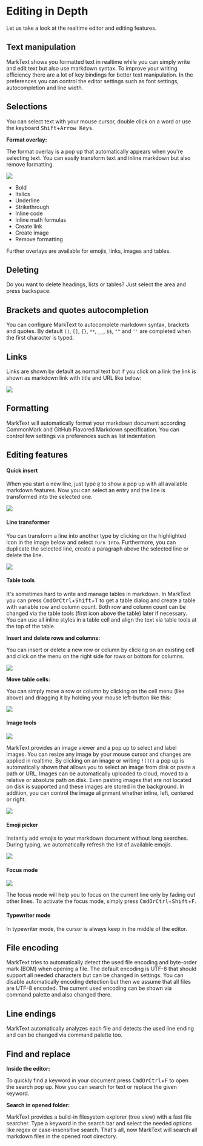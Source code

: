 # Editing in Depth

Let us take a look at the realtime editor and editing features.

## Text manipulation

MarkText shows you formatted text in realtime while you can simply write and edit text but also use markdown syntax. To improve your writing efficiency there are a lot of key bindings for better text manipulation. In the preferences you can control the editor settings such as font settings, autocompletion and line width.

## Selections

You can select text with your mouse cursor, double click on a word or use the keyboard <kbd>Shift</kbd>+<kbd>Arrow Keys</kbd>.

**Format overlay:**

The format overlay is a pop up that automatically appears when you're selecting text. You can easily transform text and inline markdown but also remove formatting.

![](assets/marktext-format-popup.png)

- Bold
- Italics
- Underline
- Strikethrough
- Inline code
- Inline math formulas
- Create link
- Create image
- Remove formatting

Further overlays are available for emojis, links, images and tables.

## Deleting

Do you want to delete headings, lists or tables? Just select the area and press backspace.

## Brackets and quotes autocompletion

You can configure MarkText to autocomplete markdown syntax, brackets and quotes. By default `()`, `[]`, `{}`, `**`, `__`, `$$`, `""` and `''` are completed when the first character is typed.

## Links

Links are shown by default as normal text but if you click on a link the link is shown as markdown link with title and URL like below:

![](assets/marktext-link-preview.png)

## Formatting

MarkText will automatically format your markdown document according CommonMark and GitHub Flavored Markdown specification. You can control few settings via preferences such as list indentation.

## Editing features

#### Quick insert

When you start a new line, just type `@` to show a pop up with all available markdown features. Now you can select an entry and the line is transformed into the selected one.

![](assets/marktext-quick-insert.png)

#### Line transformer

You can transform a line into another type by clicking on the highlighted icon in the image below and select `Turn Into`. Furthermore, you can duplicate the selected line, create a paragraph above the selected line or delete the line.

![](assets/marktext-line-transformer.png)

#### Table tools

It's sometimes hard to write and manage tables in markdown. In MarkText you can press <kbd>CmdOrCtrl</kbd>+<kbd>Shift</kbd>+<kbd>T</kbd> to get a table dialog and create a table with variable row and column count. Both row and column count can be changed via the table tools (first icon above the table) later if necessary. You can use all inline styles in a table cell and align the text via table tools at the top of the table.

**Insert and delete rows and columns:**

You can insert or delete a new row or column by clicking on an existing cell and click on the menu on the right side for rows or bottom for columns.

![](assets/marktext-table_drag_drop.png)

**Move table cells:**

You can simply move a row or column by clicking on the cell menu (like above) and dragging it by holding your mouse left-button like this:

![](assets/marktext-table-gif.gif)

#### Image tools

![](assets/marktext-image-viewer.png)

MarkText provides an image viewer and a pop up to select and label images. You can resize any image by your mouse cursor and changes are applied in realtime. By clicking on an image or writing `![]()` a pop up is automatically shown that allows you to select an image from disk or paste a path or URL. Images can be automatically uploaded to cloud, moved to a relative or absolute path on disk. Even pasting images that are not located on disk is supported and these images are stored in the background. In addition, you can control the image alignment whether inline, left, centered or right.

![](assets/marktext-image-popup.png)

#### Emoji picker

Instantly add emojis to your markdown document without long searches. During typing, we automatically refresh the list of available emojis.

![](assets/marktext-emoji-picker.png)

#### Focus mode

![](assets/marktext-focus-mode.png)

The focus mode will help you to focus on the current line only by fading out other lines. To activate the focus mode, simply press <kbd>CmdOrCtrl</kbd>+<kbd>Shift</kbd>+<kbd>F</kbd>.

#### Typewriter mode

In typewriter mode, the cursor is always keep in the middle of the editor.

## File encoding

MarkText tries to automatically detect the used file encoding and byte-order mark (BOM) when opening a file. The default encoding is UTF-8 that should support all needed characters but can be changed in settings. You can disable automatically encoding detection but then we assume that all files are UTF-8 encoded. The current used encoding can be shown via command palette and also changed there.

## Line endings

MarkText automatically analyzes each file and detects the used line ending and can be changed via command palette too.

## Find and replace

**Inside the editor:**

To quickly find a keyword in your document press <kbd>CmdOrCtrl</kbd>+<kbd>F</kbd> to open the search pop up. Now you can search for text or replace the given keyword.

**Search in opened folder:**

MarkText provides a build-in filesystem explorer (tree view) with a fast file searcher. Type a keyword in the search bar and select the needed options like regex or case-insensitive search. That's all, now MarkText will search all markdown files in the opened root directory.
